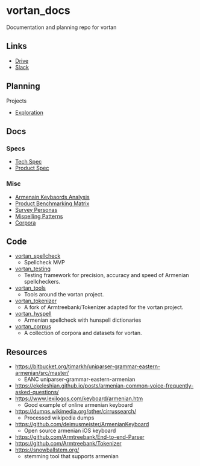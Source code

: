 # vortan_docs
Documentation and planning repo for vortan

## Links

- [Drive](https://drive.google.com/drive/folders/1f1feyB_po6hS7TFvdvPWZ3Q6dSEDjklQ)
- [Slack](https://datapointarmenia.slack.com/archives/C01LE2ADLFJ)

## Planning

Projects
- [Exploration](https://github.com/orgs/DataPoint-Armenia/projects/1)

## Docs

### Specs
- [Tech Spec](https://docs.google.com/document/d/174XceYg-MSX32kfEz-C4bQx8zk43uHebvGSBaEduQWM/edit)
- [Product Spec](https://docs.google.com/document/d/1RfvKW2VpEyVptCrn8e5nrR0-kX9BXO9_21b8H2hS5YE/edit)

### Misc

- [Armenain Keybaords Analysis](https://docs.google.com/spreadsheets/d/1DsEwSES_U-pi2v7tVJmO7I7uEFw33tOQtkMluv9pvMM/edit)
- [Product Benchmarking Matrix](https://docs.google.com/spreadsheets/d/1eoC6yYaTHCB3RupM2bu3y1I60P1P4NGwMx5XuvJ_OhQ/edit)
- [Survey Personas](https://docs.google.com/presentation/d/1TdfqJBC0XqTLT_mmFCvjrKlEvTV5zCg2mHa9AcoYUNA/edit)
- [Mispelling Patterns](https://docs.google.com/spreadsheets/d/1F3hWn8LenicIZ2QozvDum7MGhogPSAFdgxPdUBJf0vg/edit)
- [Corpora](https://docs.google.com/spreadsheets/d/15pHxawmkniJCfKPAWDsU6Ze_6cYua6IFXI1JRZP8fLw/edit)

## Code

- [vortan_spellcheck](https://github.com/DataPoint-Armenia/vortan_spellcheck)
  - Spellcheck MVP
- [vortan_testing](https://github.com/DataPoint-Armenia/vortan_testing)
  - Testing framework for precision, accuracy and speed of Armenian spellcheckers.
- [vortan_tools](https://github.com/DataPoint-Armenia/vortan_tools)
  - Tools around the vortan project.
- [vortan_tokenizer](https://github.com/DataPoint-Armenia/vortan_tokenizer)
  - A fork of Armtreebank/Tokenizer adapted for the vortan project.
- [vortan_hyspell](https://github.com/DataPoint-Armenia/vortan_hyspell)
  - Armenian spellcheck with hunspell dictionaries
- [vortan_corpus](https://github.com/DataPoint-Armenia/vortan_corpus)
  - A collection of corpora and datasets for vortan.


## Resources

- https://bitbucket.org/timarkh/uniparser-grammar-eastern-armenian/src/master/
  - EANC uniparser-grammar-eastern-armenian
- https://ekeleshian.github.io/posts/armenian-common-voice-frequently-asked-questions/
- https://www.lexilogos.com/keyboard/armenian.htm
  - Good example of online armenian keyboard
- https://dumps.wikimedia.org/other/cirrussearch/
  - Processed wikipedia dumps
- https://github.com/deimusmeister/ArmenianKeyboard
  - Open source armenian iOS keyboard
- https://github.com/Armtreebank/End-to-end-Parser
- https://github.com/Armtreebank/Tokenizer
- https://snowballstem.org/
  - stemming tool that supports armenian
